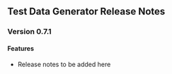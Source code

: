 ## Test Data Generator Release Notes

### Version 0.7.1
#### Features
* Release notes to be added here